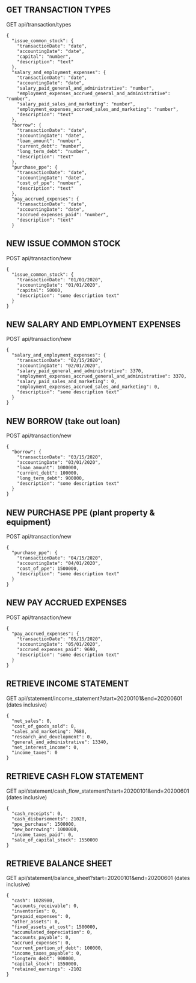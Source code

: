 ## GET TRANSACTION TYPES

GET api/transaction/types

```
{
  "issue_common_stock": {
    "transactionDate": "date",
    "accountingDate": "date",
    "capital": "number",
    "description": "text"
  },
  "salary_and_employment_expenses": {
    "transactionDate": "date",
    "accountingDate": "date",
    "salary_paid_general_and_administrative": "number",
    "employment_expenses_accrued_general_and_administrative": "number",
    "salary_paid_sales_and_marketing": "number",
    "employment_expenses_accrued_sales_and_marketing": "number",
    "description": "text"
  },
  "borrow": {
    "transactionDate": "date",
    "accountingDate": "date",
    "loan_amount": "number",
    "current_debt": "number",
    "long_term_debt": "number",
    "description": "text"
  },
  "purchase_ppe": {
    "transactionDate": "date",
    "accountingDate": "date",
    "cost_of_ppe": "number",
    "description": "text"
  },
  "pay_accrued_expenses": {
    "transactionDate": "date",
    "accountingDate": "date",
    "accrued_expenses_paid": "number",
    "description": "text"
  }
```

## NEW ISSUE COMMON STOCK

POST api/transaction/new

```
{
  "issue_common_stock": {
    "transactionDate": "01/01/2020",
    "accountingDate": "01/01/2020",
    "capital": 50000,
    "description": "some description text"
  }
}
```

## NEW SALARY AND EMPLOYMENT EXPENSES

POST api/transaction/new

```
{
  "salary_and_employment_expenses": {
    "transactionDate": "02/15/2020",
    "accountingDate": "02/01/2020",
    "salary_paid_general_and_administrative": 3370,
    "employment_expenses_accrued_general_and_administrative": 3370,
    "salary_paid_sales_and_marketing": 0,
    "employment_expenses_accrued_sales_and_marketing": 0,
    "description": "some description text"
  }
}
```

## NEW BORROW (take out loan)

POST api/transaction/new

```
{
  "borrow": {
    "transactionDate": "03/15/2020",
    "accountingDate": "03/01/2020",
    "loan_amount": 1000000,
    "current_debt": 100000,
    "long_term_debt": 900000,
    "description": "some description text"
  }
}
```

## NEW PURCHASE PPE (plant property & equipment)

POST api/transaction/new

```
{
  "purchase_ppe": {
    "transactionDate": "04/15/2020",
    "accountingDate": "04/01/2020",
    "cost_of_ppe": 1500000,
    "description": "some description text"
  }
}
```

## NEW PAY ACCRUED EXPENSES

POST api/transaction/new

```
{
  "pay_accrued_expenses": {
    "transactionDate": "05/15/2020",
    "accountingDate": "05/01/2020",
    "accrued_expenses_paid": 9690,
    "description": "some description text"
  }
}
```

## RETRIEVE INCOME STATEMENT

GET api/statement/income_statement?start=20200101&end=20200601 (dates inclusive)

```
{
  "net_sales": 0,
  "cost_of_goods_sold": 0,
  "sales_and_marketing": 7680,
  "research_and_development": 0,
  "general_and_administrative": 13340,
  "net_interest_income": 0,
  "income_taxes": 0
}
```

## RETRIEVE CASH FLOW STATEMENT

GET api/statement/cash_flow_statement?start=20200101&end=20200601 (dates inclusive)

```
{
  "cash_receipts": 0,
  "cash_disbursements": 21020,
  "ppe_purchase": 1500000,
  "new_borrowing": 1000000,
  "income_taxes_paid": 0,
  "sale_of_capital_stock": 1550000
}
```

## RETRIEVE BALANCE SHEET

GET api/statement/balance_sheet?start=20200101&end=20200601 (dates inclusive)

```
{
  "cash": 1028980,
  "accounts_receivable": 0,
  "inventories": 0,
  "prepaid_expenses": 0,
  "other_assets": 0,
  "fixed_assets_at_cost": 1500000,
  "accumulated_depreciation": 0,
  "accounts_payable": 0,
  "accrued_expenses": 0,
  "current_portion_of_debt": 100000,
  "income_taxes_payable": 0,
  "longterm_debt": 900000,
  "capital_stock": 1550000,
  "retained_earnings": -2102
}
```
